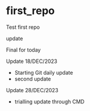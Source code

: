 # first_repo
Test first repo

update

Final for today

Update 18/DEC/2023
- Starting Git daily update
- second update

Update 28/DEC/2023
- trialling update through CMD
